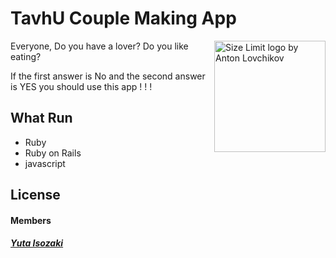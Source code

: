 # TavhU Couple Making App

<img src="https://images.unsplash.com/photo-1489094889106-39069373d6ef?ixlib=rb-1.2.1&ixid=eyJhcHBfaWQiOjEyMDd9&auto=format&fit=crop&w=500&q=60" align="right"
     title="Size Limit logo by Anton Lovchikov" width="" height="178">

Everyone, Do you have a lover?
Do you like eating?


If the first answer is No and the second answer is YES you should use this app ! ! !



## What Run

* Ruby
* Ruby on Rails
* javascript

## License

#### Members

 ##### [Yuta Isozaki](https://github.com/uma-co82)
